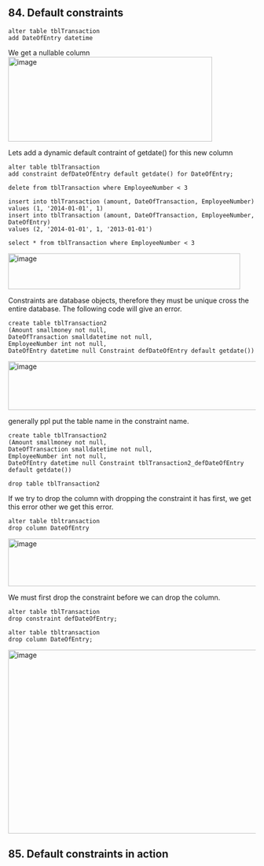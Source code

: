 ## 84. Default constraints

```
alter table tblTransaction
add DateOfEntry datetime
```

We get a nullable column
<img width="415" height="172" alt="image" src="https://github.com/user-attachments/assets/580641a6-5f62-4492-8cbe-ca9f76b580cd" />

Lets add a dynamic default contraint of getdate() for this new column
```
alter table tblTransaction
add constraint defDateOfEntry default getdate() for DateOfEntry;
```

```
delete from tblTransaction where EmployeeNumber < 3
```

```
insert into tblTransaction (amount, DateOfTransaction, EmployeeNumber)
values (1, '2014-01-01', 1)
insert into tblTransaction (amount, DateOfTransaction, EmployeeNumber, DateOfEntry)
values (2, '2014-01-01', 1, '2013-01-01')
```

```
select * from tblTransaction where EmployeeNumber < 3
```

<img width="472" height="73" alt="image" src="https://github.com/user-attachments/assets/322b821e-50fd-492a-bc1f-a0d3645deb7b" />

Constraints are database objects, therefore they must be unique cross the entire database. The following code will give an error.

```
create table tblTransaction2
(Amount smallmoney not null,
DateOfTransaction smalldatetime not null,
EmployeeNumber int not null,
DateOfEntry datetime null Constraint defDateOfEntry default getdate())
```

<img width="657" height="99" alt="image" src="https://github.com/user-attachments/assets/e87408e8-fa2a-4e98-83fc-4a6644b9481f" />

generally ppl put the table name in the constraint name.

```
create table tblTransaction2
(Amount smallmoney not null,
DateOfTransaction smalldatetime not null,
EmployeeNumber int not null,
DateOfEntry datetime null Constraint tblTransaction2_defDateOfEntry default getdate())
```

```
drop table tblTransaction2
```

If we try to drop the column with dropping the constraint it has first, we get this error
other we get this error.

```
alter table tbltransaction
drop column DateOfEntry
```

<img width="824" height="97" alt="image" src="https://github.com/user-attachments/assets/58d630f4-a68b-4906-a0f0-f981827b6e74" />


We must first drop the constraint before we can drop the column.

```
alter table tblTransaction
drop constraint defDateOfEntry;

alter table tbltransaction
drop column DateOfEntry;
```



<img width="956" height="373" alt="image" src="https://github.com/user-attachments/assets/554ce8e2-7cdf-4ba1-91b9-cea12dcf0826" />

















       
## 85. Default constraints in action
